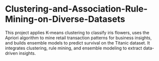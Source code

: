 # Clustering-and-Association-Rule-Mining-on-Diverse-Datasets
   This project applies K-means clustering to classify iris flowers, uses the Apriori algorithm to mine retail transaction patterns for business insights, and builds ensemble models to predict survival on the Titanic dataset. It integrates clustering, rule mining, and ensemble modeling to extract data-driven insights.
